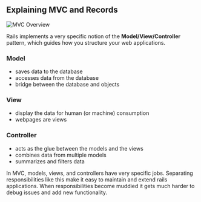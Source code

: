 ## Explaining MVC and Records

![MVC Overview](/curriculum/img/mvc.png)

Rails implements a very specific notion of the **Model/View/Controller** pattern, which guides how you structure your web applications.

<h3 id="model">Model</h3>
  
* saves data to the database
* accesses data from the database
* bridge between the database and objects
  
<h3 id="view">View</h3>

* display the data for human (or machine) consumption
* webpages are views

<h3 id="controller">Controller</h3>

* acts as the glue between the models and the views
* combines data from multiple models
* summarizes and filters data

In MVC, models, views, and controllers have very specific jobs.  Separating responsibilities like this make it easy to maintain and extend rails applications.  When responsibilities become muddied it gets much harder to debug issues and add new functionality.